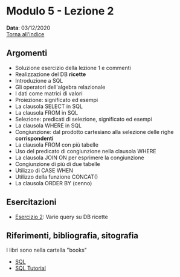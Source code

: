# Modulo 5 - Lezione 2

__Data__: 03/12/2020  
[Torna all'indice](/README.md)  

## Argomenti

- Soluzione esercizio della lezione 1 e commenti
- Realizzazione del DB __ricette__
- Introduzione a SQL
- Gli operatori dell'algebra relazionale
- I dati come matrici di valori
- Proiezione: significato ed esempi
- La clausola SELECT in SQL
- La clausola FROM in SQL
- Selezione: predicati di selezione, significato ed esempi
- La clausola WHERE in SQL
- Congiunzione: dal prodotto cartesiano alla selezione delle righe __corrispondenti__
- La clausola FROM con più tabelle
- Uso del predicato di congiunzione nella clausola WHERE
- La clausola JOIN ON per esprimere la congiunzione
- Congiunzione di più di due tabelle
- Utilizzo di CASE WHEN
- Utilizzo della funzione CONCAT()
- La clausola ORDER BY (cenno)

## Esercitazioni

- [Esercizio 2](/modulo-05/esercizio-2.md): Varie query su DB ricette

## Riferimenti, bibliografia, sitografia

I libri sono nella cartella "books"

- [SQL](https://it.wikipedia.org/wiki/Structured_Query_Language)
- [SQL Tutorial](https://www.w3schools.com/sql/)